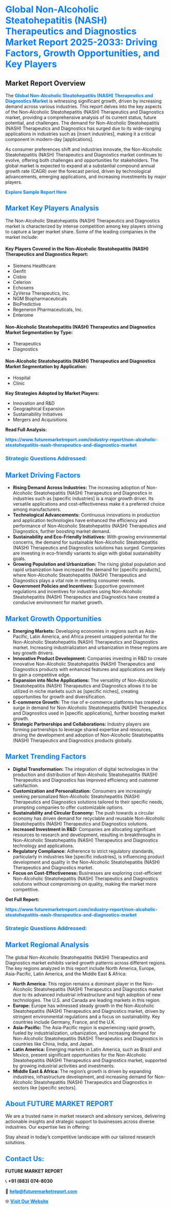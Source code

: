 <h1 style="color: #007BFF;">Global Non-Alcoholic Steatohepatitis (NASH) Therapeutics and Diagnostics Market Report 2025-2033: Driving Factors, Growth Opportunities, and Key Players</h1>

<section id="overview">
<h2>Market Report Overview</h2>
<p>The <a href="https://www.futuremarketreport.com/industry-report/non-alcoholic-steatohepatitis-nash-therapeutics-and-diagnostics-market" style="color: #007BFF; text-decoration: none;"><strong>Global Non-Alcoholic Steatohepatitis (NASH) Therapeutics and Diagnostics Market</strong></a> is witnessing significant growth, driven by increasing demand across various industries. This report delves into the key aspects of the Non-Alcoholic Steatohepatitis (NASH) Therapeutics and Diagnostics market, providing a comprehensive analysis of its current status, future potential, and challenges. The demand for Non-Alcoholic Steatohepatitis (NASH) Therapeutics and Diagnostics has surged due to its wide-ranging applications in industries such as [insert industries], making it a critical component in modern-day [applications].</p>
<p>As consumer preferences shift and industries innovate, the Non-Alcoholic Steatohepatitis (NASH) Therapeutics and Diagnostics market continues to evolve, offering both challenges and opportunities for stakeholders. The global market is expected to expand at a substantial compound annual growth rate (CAGR) over the forecast period, driven by technological advancements, emerging applications, and increasing investments by major players.</p>
</section>

<section id="overview">
<p><a href="https://www.futuremarketreport.com/request-sample/reportId=78874" style="color: #007BFF; text-decoration: none;"><strong>Explore Sample Report Here</strong></a></p>
</section>

<section id="key-players">
<h2 style="color: #007BFF;">Market Key Players Analysis</h2>
<p>The Non-Alcoholic Steatohepatitis (NASH) Therapeutics and Diagnostics market is characterized by intense competition among key players striving to capture a larger market share. Some of the leading companies in the market include:</p>
<h4>Key Players Covered in the Non-Alcoholic Steatohepatitis (NASH) Therapeutics and Diagnostics Report:</h4>
<ul><li>Siemens Healthcare</li><li>Genfit</li><li>Cisbio</li><li>Celerion</li><li>Echosens</li><li>ZyVersa Therapeutics, Inc.</li><li>NGM Biopharmaceuticals</li><li>BioPredictive</li><li>Regeneron Pharmaceuticals, Inc.</li><li>Enterome</li></ul>
<h4>Non-Alcoholic Steatohepatitis (NASH) Therapeutics and Diagnostics Market Segmentation by Type:</h4>
<ul><li>Therapeutics</li><li>Diagnostics</li></ul>

<h4>Non-Alcoholic Steatohepatitis (NASH) Therapeutics and Diagnostics Market Segmentation by Application:</h4>
<ul><li>Hospital</li><li>Clinic</li></ul>
<p><strong>Key Strategies Adopted by Market Players:</strong></p>
<ul>
<li>Innovation and R&D</li>
<li>Geographical Expansion</li>
<li>Sustainability Initiatives</li>
<li>Mergers and Acquisitions</li>
</ul>
</section>

<section>
<p><strong>Read Full Analysis: </strong></p><a href="https://www.futuremarketreport.com/industry-report/non-alcoholic-steatohepatitis-nash-therapeutics-and-diagnostics-market" style="color: #007BFF; text-decoration: none;"><strong>https://www.futuremarketreport.com/industry-report/non-alcoholic-steatohepatitis-nash-therapeutics-and-diagnostics-market</strong></a>
<h3 style="color: #007BFF;">Strategic Questions Addressed:</h3>
</section>

<section id="driving-factors">
<h2 style="color: #007BFF;">Market Driving Factors</h2>
<ul>
<li><strong>Rising Demand Across Industries:</strong> The increasing adoption of Non-Alcoholic Steatohepatitis (NASH) Therapeutics and Diagnostics in industries such as [specific industries] is a major growth driver. Its versatile applications and cost-effectiveness make it a preferred choice among manufacturers.</li>
<li><strong>Technological Advancements:</strong> Continuous innovations in production and application technologies have enhanced the efficiency and performance of Non-Alcoholic Steatohepatitis (NASH) Therapeutics and Diagnostics, further boosting market demand.</li>
<li><strong>Sustainability and Eco-Friendly Initiatives:</strong> With growing environmental concerns, the demand for sustainable Non-Alcoholic Steatohepatitis (NASH) Therapeutics and Diagnostics solutions has surged. Companies are investing in eco-friendly variants to align with global sustainability goals.</li>
<li><strong>Growing Population and Urbanization:</strong> The rising global population and rapid urbanization have increased the demand for [specific products], where Non-Alcoholic Steatohepatitis (NASH) Therapeutics and Diagnostics plays a vital role in meeting consumer needs.</li>
<li><strong>Government Policies and Incentives:</strong> Supportive government regulations and incentives for industries using Non-Alcoholic Steatohepatitis (NASH) Therapeutics and Diagnostics have created a conducive environment for market growth.</li>
</ul>
</section>

<section id="growth-opportunities">
<h2 style="color: #007BFF;">Market Growth Opportunities</h2>
<ul>
<li><strong>Emerging Markets:</strong> Developing economies in regions such as Asia-Pacific, Latin America, and Africa present untapped potential for the Non-Alcoholic Steatohepatitis (NASH) Therapeutics and Diagnostics market. Increasing industrialization and urbanization in these regions are key growth drivers.</li>
<li><strong>Innovative Product Development:</strong> Companies investing in R&D to create innovative Non-Alcoholic Steatohepatitis (NASH) Therapeutics and Diagnostics products with enhanced features and applications are likely to gain a competitive edge.</li>
<li><strong>Expansion into Niche Applications:</strong> The versatility of Non-Alcoholic Steatohepatitis (NASH) Therapeutics and Diagnostics allows it to be utilized in niche markets such as [specific niches], creating opportunities for growth and diversification.</li>
<li><strong>E-commerce Growth:</strong> The rise of e-commerce platforms has created a surge in demand for Non-Alcoholic Steatohepatitis (NASH) Therapeutics and Diagnostics used in [specific applications], further boosting market growth.</li>
<li><strong>Strategic Partnerships and Collaborations:</strong> Industry players are forming partnerships to leverage shared expertise and resources, driving the development and adoption of Non-Alcoholic Steatohepatitis (NASH) Therapeutics and Diagnostics products globally.</li>
</ul>
</section>

<section id="trending-factors">
<h2 style="color: #007BFF;">Market Trending Factors</h2>
<ul>
<li><strong>Digital Transformation:</strong> The integration of digital technologies in the production and distribution of Non-Alcoholic Steatohepatitis (NASH) Therapeutics and Diagnostics has improved efficiency and customer satisfaction.</li>
<li><strong>Customization and Personalization:</strong> Consumers are increasingly seeking personalized Non-Alcoholic Steatohepatitis (NASH) Therapeutics and Diagnostics solutions tailored to their specific needs, prompting companies to offer customizable options.</li>
<li><strong>Sustainability and Circular Economy:</strong> The push towards a circular economy has driven demand for recyclable and reusable Non-Alcoholic Steatohepatitis (NASH) Therapeutics and Diagnostics solutions.</li>
<li><strong>Increased Investment in R&D:</strong> Companies are allocating significant resources to research and development, resulting in breakthroughs in Non-Alcoholic Steatohepatitis (NASH) Therapeutics and Diagnostics technology and applications.</li>
<li><strong>Regulatory Compliance:</strong> Adherence to strict regulatory standards, particularly in industries like [specific industries], is influencing product development and quality in the Non-Alcoholic Steatohepatitis (NASH) Therapeutics and Diagnostics market.</li>
<li><strong>Focus on Cost-Effectiveness:</strong> Businesses are exploring cost-efficient Non-Alcoholic Steatohepatitis (NASH) Therapeutics and Diagnostics solutions without compromising on quality, making the market more competitive.</li>
</ul>
</section>

<section>
<p><strong>Get Full Report: </strong></p><a href="https://www.futuremarketreport.com/industry-report/non-alcoholic-steatohepatitis-nash-therapeutics-and-diagnostics-market" style="color: #007BFF; text-decoration: none;"><strong>https://www.futuremarketreport.com/industry-report/non-alcoholic-steatohepatitis-nash-therapeutics-and-diagnostics-market</strong></a>
<h3 style="color: #007BFF;">Strategic Questions Addressed:</h3>
</section>


<section id="regional-analysis">
<h2 style="color: #007BFF;">Market Regional Analysis</h2>
<p>The global Non-Alcoholic Steatohepatitis (NASH) Therapeutics and Diagnostics market exhibits varied growth patterns across different regions. The key regions analyzed in this report include North America, Europe, Asia-Pacific, Latin America, and the Middle East & Africa:</p>
<ul>
<li><strong>North America:</strong> This region remains a dominant player in the Non-Alcoholic Steatohepatitis (NASH) Therapeutics and Diagnostics market due to its advanced industrial infrastructure and high adoption of new technologies. The U.S. and Canada are leading markets in this region.</li>
<li><strong>Europe:</strong> Europe has witnessed steady growth in the Non-Alcoholic Steatohepatitis (NASH) Therapeutics and Diagnostics market, driven by stringent environmental regulations and a focus on sustainability. Key countries include Germany, France, and the U.K.</li>
<li><strong>Asia-Pacific:</strong> The Asia-Pacific region is experiencing rapid growth, fueled by industrialization, urbanization, and increasing demand for Non-Alcoholic Steatohepatitis (NASH) Therapeutics and Diagnostics in countries like China, India, and Japan.</li>
<li><strong>Latin America:</strong> Emerging markets in Latin America, such as Brazil and Mexico, present significant opportunities for the Non-Alcoholic Steatohepatitis (NASH) Therapeutics and Diagnostics market, supported by growing industrial activities and investments.</li>
<li><strong>Middle East & Africa:</strong> The region’s growth is driven by expanding industries, infrastructure development, and increasing demand for Non-Alcoholic Steatohepatitis (NASH) Therapeutics and Diagnostics in sectors like [specific sectors].</li>
</ul>
</section>

<footer>
<h2 style="color: #007BFF;">About FUTURE MARKET REPORT</h2>
<p>We are a trusted name in market research and advisory services, delivering actionable insights and strategic support to businesses across diverse industries. Our expertise lies in offering:</p>

<p>Stay ahead in today’s competitive landscape with our tailored research solutions.</p>

<h2 style="color: #007BFF;">Contact Us:</h2>
<p><strong>FUTURE MARKET REPORT</strong></p>
<p>📞 <strong>+91 (883) 074-8030</strong></p>
<p>📧 <strong><a href="mailto:help@futuremarketreport.com" style="color: #007BFF;">help@futuremarketreport.com</a></strong></p>
<p>🌐 <strong><a href="https://www.futuremarketreport.com/" style="color: #007BFF;">Visit Our Website</a></strong></p>
</footer>